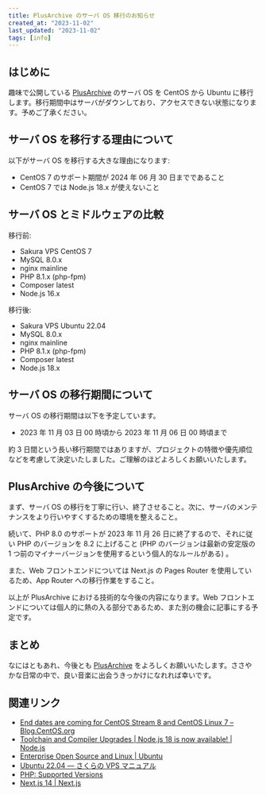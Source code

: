 ```yaml
---
title: PlusArchive のサーバ OS 移行のお知らせ
created_at: "2023-11-02"
last_updated: "2023-11-02"
tags: [info]
---
```


## はじめに

趣味で公開している [PlusArchive](https://plusarchive.com) のサーバ OS を CentOS から Ubuntu に移行します。移行期間中はサーバがダウンしており、アクセスできない状態になります。予めご了承ください。

## サーバ OS を移行する理由について

以下がサーバ OS を移行する大きな理由になります:

- CentOS 7 のサポート期間が 2024 年 06 月 30 日までであること
- CentOS 7 では Node.js 18.x が使えないこと

## サーバ OS とミドルウェアの比較

移行前:

- Sakura VPS CentOS 7
- MySQL 8.0.x
- nginx mainline
- PHP 8.1.x (php-fpm)
- Composer latest
- Node.js 16.x

移行後:

- Sakura VPS Ubuntu 22.04
- MySQL 8.0.x
- nginx mainline
- PHP 8.1.x (php-fpm)
- Composer latest
- Node.js 18.x

## サーバ OS の移行期間について

サーバ OS の移行期間は以下を予定しています。

- 2023 年 11 月 03 日 00 時頃から 2023 年 11 月 06 日 00 時頃まで

約 3 日間という長い移行期間ではありますが、プロジェクトの特徴や優先順位などを考慮して決定いたしました。ご理解のほどよろしくお願いいたします。

## PlusArchive の今後について

まず、サーバ OS の移行を丁寧に行い、終了させること。次に、サーバのメンテナンスをより行いやすくするための環境を整えること。

続いて、PHP 8.0 のサポートが 2023 年 11 月 26 日に終了するので、それに従い PHP のバージョンを 8.2 に上げること (PHP のバージョンは最新の安定版の 1 つ前のマイナーバージョンを使用するという個人的なルールがある) 。

また、Web フロントエンドについては Next.js の Pages Router を使用しているため、App Router への移行作業をすること。

以上が PlusArchive における技術的な今後の内容になります。Web フロントエンドについては個人的に熱の入る部分であるため、また別の機会に記事にする予定です。

## まとめ

なにはともあれ、今後とも [PlusArchive](https://plusarchive.com/) をよろしくお願いいたします。ささやかな日常の中で、良い音楽に出会うきっかけになれれば幸いです。

## 関連リンク

- [End dates are coming for CentOS Stream 8 and CentOS Linux 7 – Blog.CentOS.org](https://blog.centos.org/2023/04/end-dates-are-coming-for-centos-stream-8-and-centos-linux-7/)
- [Toolchain and Compiler Upgrades | Node.js 18 is now available! | Node.js](https://nodejs.org/en/blog/announcements/v18-release-announce#toolchain-and-compiler-upgrades)
- [Enterprise Open Source and Linux | Ubuntu](https://ubuntu.com/)
- [Ubuntu 22.04 — さくらの VPS マニュアル](https://manual.sakura.ad.jp/vps/os-packages/ubuntu-22.04.html)
- [PHP: Supported Versions](https://www.php.net/supported-versions.php)
- [Next.js 14 | Next.js](https://nextjs.org/blog/next-14)
